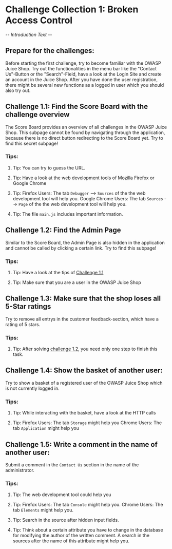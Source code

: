 # Challenge Collection 1: Broken Access Control

*-- Introduction Text --*

## Prepare for the challenges:
Before starting the first challenge, try to become familiar with the OWASP Juice Shop. Try out the functionalities in the menu bar like the "Contact Us"-Button or the "Search"-Field, have a look at the Login Site and create an account in the Juice Shop. After you have done the user registration, there might be several new functions as a logged in user which you should also try out. 

## Challenge 1.1: Find the Score Board with the challenge overview
The Score Board provides an overview of all challenges in the OWASP Juice Shop. This subpage cannot be found by navigating through the application, because there is no direct button redirecting to the Score Board yet.
Try to find this secret subpage!

### Tips:

1. Tip: You can try to guess the URL.

2. Tip: Have a look at the web development tools of Mozilla Firefox or Google Chrome

3. Tip: Firefox Users: The tab `Debugger` --> `Sources` of the the web development tool will help you.
Google Chrome Users: The tab `Sources` --> `Page` of the the web development tool will help you.

4. Tip: The file `main.js` includes important information.


## Challenge 1.2: Find the Admin Page
Similar to the Score Board, the Admin Page is also hidden in the application and cannot be called by clicking a certain link.
Try to find this subpage!

### Tips:

1. Tip: Have a look at the tips of [Challenge 1.1](https://github.com/nt-ca-aqe/thesis-ahs/tree/master/Challenge%201:%20Broken%20Access%20Control#challenge-11-find-the-score-board-with-the-challenge-overview)

2. Tip: Make sure that you are a user in the OWASP Juice Shop


## Challenge 1.3: Make sure that the shop loses all 5-Star ratings
Try to remove all entrys in the customer feedback-section, which have a rating of 5 stars.

### Tips:

1. Tip: After solving [challenge 1.2](https://github.com/nt-ca-aqe/thesis-ahs/tree/master/Challenge%201:%20Broken%20Access%20Control#challenge-12-find-the-admin-page), you need only one step to finish this task.


## Challenge 1.4: Show the basket of another user:
Try to show a basket of a registered user of the OWASP Juice Shop which is not currently logged in.

### Tips:

1. Tip: While interacting with the basket, have a look at the HTTP calls

2. Tip: Firefox Users: The tab `Storage` might help you
Chrome Users: The tab `Application` might help you


## Challenge 1.5: Write a comment in the name of another user:
Submit a comment in the `Contact Us` section in the name of the administrator.

### Tips:

1. Tip: The web development tool could help you

2. Tip: Firefox Users: The tab `Console` might help you.
Chrome Users: The tab `Elements` might help you.

3. Tip: Search in the source after hidden input fields.

4. Tip: Think about a certain attribute you have to change in the database for modifying the author of the written comment. A search in the sources after the name of this attribute might help you.
